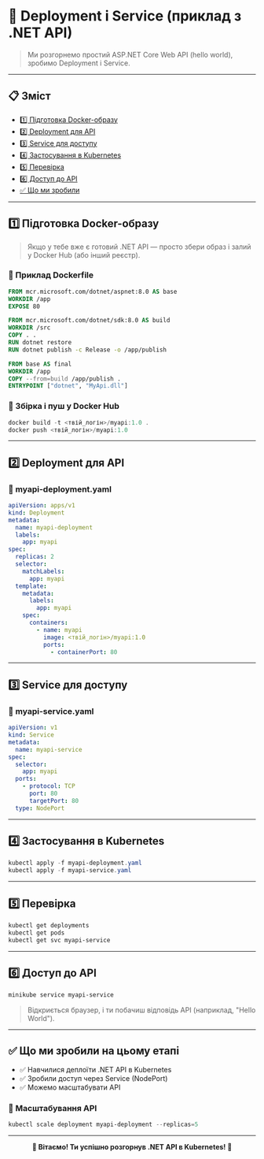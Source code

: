 # 🚀 Deployment і Service (приклад з .NET API)

> Ми розгорнемо простий ASP.NET Core Web API (hello world), зробимо Deployment і Service.

---

## 📋 Зміст

- [1️⃣ Підготовка Docker-образу](#-підготовка-docker-образу)
- [2️⃣ Deployment для API](#-deployment-для-api)
- [3️⃣ Service для доступу](#-service-для-доступу)
- [4️⃣ Застосування в Kubernetes](#-застосування-в-kubernetes)
- [5️⃣ Перевірка](#-перевірка)
- [6️⃣ Доступ до API](#-доступ-до-api)
- [✅ Що ми зробили](#-що-ми-зробили)

---

## 1️⃣ Підготовка Docker-образу

> Якщо у тебе вже є готовий .NET API — просто збери образ і залий у Docker Hub (або інший реєстр).

### 📄 Приклад Dockerfile

```dockerfile
FROM mcr.microsoft.com/dotnet/aspnet:8.0 AS base
WORKDIR /app
EXPOSE 80

FROM mcr.microsoft.com/dotnet/sdk:8.0 AS build
WORKDIR /src
COPY . .
RUN dotnet restore
RUN dotnet publish -c Release -o /app/publish

FROM base AS final
WORKDIR /app
COPY --from=build /app/publish .
ENTRYPOINT ["dotnet", "MyApi.dll"]
```

### 🔨 Збірка і пуш у Docker Hub

```powershell
docker build -t <твій_логін>/myapi:1.0 .
docker push <твій_логін>/myapi:1.0
```

---

## 2️⃣ Deployment для API

### 📄 myapi-deployment.yaml

```yaml
apiVersion: apps/v1
kind: Deployment
metadata:
  name: myapi-deployment
  labels:
    app: myapi
spec:
  replicas: 2
  selector:
    matchLabels:
      app: myapi
  template:
    metadata:
      labels:
        app: myapi
    spec:
      containers:
        - name: myapi
          image: <твій_логін>/myapi:1.0
          ports:
            - containerPort: 80
```

---

## 3️⃣ Service для доступу

### 📄 myapi-service.yaml

```yaml
apiVersion: v1
kind: Service
metadata:
  name: myapi-service
spec:
  selector:
    app: myapi
  ports:
    - protocol: TCP
      port: 80
      targetPort: 80
  type: NodePort
```

---

## 4️⃣ Застосування в Kubernetes

```powershell
kubectl apply -f myapi-deployment.yaml
kubectl apply -f myapi-service.yaml
```

---

## 5️⃣ Перевірка

```powershell
kubectl get deployments
kubectl get pods
kubectl get svc myapi-service
```

---

## 6️⃣ Доступ до API

```powershell
minikube service myapi-service
```

> Відкриється браузер, і ти побачиш відповідь API (наприклад, "Hello World").

---

## ✅ Що ми зробили на цьому етапі

- ✅ Навчилися деплоїти .NET API в Kubernetes
- ✅ Зробили доступ через Service (NodePort)
- ✅ Можемо масштабувати API

### 🔧 Масштабування API

```powershell
kubectl scale deployment myapi-deployment --replicas=5
```

---

<div align="center">

**🎉 Вітаємо! Ти успішно розгорнув .NET API в Kubernetes! 🎉**

</div>